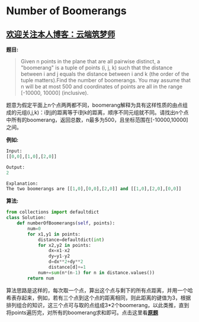 # Number of Boomerangs
## [欢迎关注本人博客：云端筑梦师](http://www.cnblogs.com/Aurora-Twinkle/)

**题目:**

>Given n points in the plane that are all pairwise distinct, a "boomerang" is a tuple of points (i, j, k) such that the distance between i and j equals the distance between i and k (the order of the tuple matters).Find the number of boomerangs. You may assume that n will be at most 500 and coordinates of points are all in the range [-10000, 10000] (inclusive).

题意为假定平面上n个点两两都不同，boomerang解释为具有这样性质的由点组成的元组(i,j,k)：i到j的距离等于i到k的距离，顺序不同元组就不同。请找出n个点中所有的boomerang，返回总数，n最多为500，且坐标范围在[-10000,10000]之间。

**例如:**

``` python
Input:
[[0,0],[1,0],[2,0]]

Output:
2

Explanation:
The two boomerangs are [[1,0],[0,0],[2,0]] and [[1,0],[2,0],[0,0]]
```

**算法:**

``` python
from collections import defaultdict
class Solution:
    def numberOfBoomerangs(self, points):
        num=0
        for x1,y1 in points:
            distance=defaultdict(int)
            for x2,y2 in points:
                dx=x1-x2
                dy=y1-y2
                d=dx**2+dy**2
                distance[d]+=1
            num+=sum(n*(n-1) for n in distance.values())
        return num
```
算法思路是这样的，每次取一个点，算出这个点与剩下的所有点距离，并用一个哈希表存起来，例如，若有三个点到这个点的距离相同，则此距离的键值为3，根据排列组合的知识，这三个点可与取的点组成3*2个boomerang，以此类推，直到将points遍历完，对所有的boomerang求和即可。点击这里看[**原题**](https://leetcode.com/problems/number-of-boomerangs/description/)